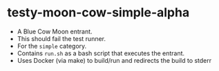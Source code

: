 # testy-moon-cow-simple-alpha

* A Blue Cow Moon entrant.
* This should fail the test runner.
* For the `simple` category.
* Contains `run.sh` as a bash script that executes the entrant.
* Uses Docker (via make) to build/run and redirects the build to stderr
